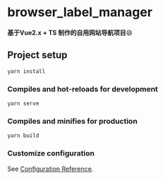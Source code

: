 # browser_label_manager
__基于Vue2.x + TS 制作的自用网站导航项目__😄
## Project setup
```
yarn install
```

### Compiles and hot-reloads for development
```
yarn serve
```

### Compiles and minifies for production
```
yarn build
```

### Customize configuration
See [Configuration Reference](https://cli.vuejs.org/config/).
